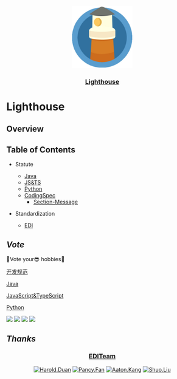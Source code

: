 <p align="center">
  <a href="https://github.com/EDITeam/standardization.lighthouse"><img src="/static/lighthouse.png" width="160" alt="Lighthouse's logo" /></a>
</p>
<h3 align="center"><a href="https://github.com/EDITeam/standardization.lighthouse">Lighthouse</a></h3>

# **Lighthouse**

## **Overview**

## **Table of Contents**

+ Statute
    + [Java](./开发规约/java编程规约.md 'Java')
    + [JS&TS](./开发规约/js编程规约.md 'JS&TS')
    + [Python](./开发规约/python编程规约.md 'Python')
    + [CodingSpec](./开发规约/代码规范.md 'Spec')
        + [Section-Message](./开发规约/消息篇.md 'Msg')

+ Standardization
    + [EDI](./标准化/EDI总体设计.md 'EDI')

## ***Vote***

🎉Vote your😎 hobbies🎉

[开发规范](./开发规约/代码规范.md '代码规范')

[Java](./开发规约/java编程规约.md 'Java')

[JavaScript&TypeScript](./开发规约/js编程规约.md 'JS&TS')

[Python](./开发规约/python编程规约.md 'Python')

[![](https://api.gh-polls.com/poll/01D4KWC7PZ66P0JBD05SPH6XXQ/Java)](https://api.gh-polls.com/poll/01D4KWC7PZ66P0JBD05SPH6XXQ/Java/vote)
[![](https://api.gh-polls.com/poll/01D4KWC7PZ66P0JBD05SPH6XXQ/JavaScript%26TypeScript)](https://api.gh-polls.com/poll/01D4KWC7PZ66P0JBD05SPH6XXQ/JavaScript%26TypeScript/vote)
[![](https://api.gh-polls.com/poll/01D4KWC7PZ66P0JBD05SPH6XXQ/Python)](https://api.gh-polls.com/poll/01D4KWC7PZ66P0JBD05SPH6XXQ/Python/vote)
[![](https://api.gh-polls.com/poll/01D4KWC7PZ66P0JBD05SPH6XXQ/Other%20lang)](https://api.gh-polls.com/poll/01D4KWC7PZ66P0JBD05SPH6XXQ/Other%20lang/vote)

## ***Thanks***
<h3 align="center">
  <a href="https://github.com/EDITeam">EDITeam</a>
</h3>
<p align="center">
  <a href="https://github.com/haroldduan"><img src="https://avatars2.githubusercontent.com/u/16353458?s=400&v=4" width="70" alt="Harold.Duan" /></a>
  <a href="https://github.com/fancys"><img src="https://avatars3.githubusercontent.com/u/4202696?s=400&v=4" width="70" alt="Pancy.Fan" /></a>
  <a href="https://github.com/Aton5859"><img src="https://avatars2.githubusercontent.com/u/28555389?s=400&v=4" width="70" alt="Aaton.Kang" /></a>
  <a href="https://github.com/LsKeke"><img src="https://avatars1.githubusercontent.com/u/45222954?s=400&v=4" width="70" alt="Shuo.Liu" /></a>
</p>